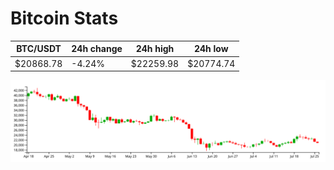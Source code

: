 # Bitcoin Stats

BTC/USDT|24h change|24h high|24h low|
|---|---|---|---|
|$20868.78|-4.24%|$22259.98|$20774.74|

<img src="./chart.svg">
